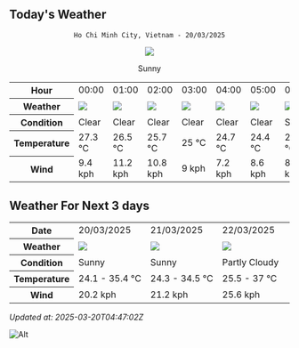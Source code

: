 ## Today's Weather
<div align="center">

`Ho Chi Minh City, Vietnam - 20/03/2025`

<img src="https://cdn.weatherapi.com/weather/64x64/day/113.png"/>

Sunny

</div>


<table>
    <tr>
        <th>Hour</th>
          <td>00:00</div>   <td>01:00</div>   <td>02:00</div>   <td>03:00</div>   <td>04:00</div>   <td>05:00</div>   <td>06:00</div>   <td>07:00</div>   <td>08:00</div>   <td>09:00</div>   <td>10:00</div>   <td>$${\color{red}11:00}$$</td>   <td>12:00</div>   <td>13:00</div>   <td>14:00</div>   <td>15:00</div>   <td>16:00</div>   <td>17:00</div>   <td>18:00</div>   <td>19:00</div>   <td>20:00</div>   <td>21:00</div>   <td>22:00</div>   <td>23:00</div> 
    </tr>
    <tr>
        <th>Weather</th>
        <td><img src="https://cdn.weatherapi.com/weather/64x64/night/113.png"></img></td><td><img src="https://cdn.weatherapi.com/weather/64x64/night/113.png"></img></td><td><img src="https://cdn.weatherapi.com/weather/64x64/night/113.png"></img></td><td><img src="https://cdn.weatherapi.com/weather/64x64/night/113.png"></img></td><td><img src="https://cdn.weatherapi.com/weather/64x64/night/113.png"></img></td><td><img src="https://cdn.weatherapi.com/weather/64x64/night/113.png"></img></td><td><img src="https://cdn.weatherapi.com/weather/64x64/day/113.png"></img></td><td><img src="https://cdn.weatherapi.com/weather/64x64/day/113.png"></img></td><td><img src="https://cdn.weatherapi.com/weather/64x64/day/113.png"></img></td><td><img src="https://cdn.weatherapi.com/weather/64x64/day/113.png"></img></td><td><img src="https://cdn.weatherapi.com/weather/64x64/day/113.png"></img></td><td><img src="https://cdn.weatherapi.com/weather/64x64/day/113.png"></img></td><td><img src="https://cdn.weatherapi.com/weather/64x64/day/113.png"></img></td><td><img src="https://cdn.weatherapi.com/weather/64x64/day/113.png"></img></td><td><img src="https://cdn.weatherapi.com/weather/64x64/day/113.png"></img></td><td><img src="https://cdn.weatherapi.com/weather/64x64/day/113.png"></img></td><td><img src="https://cdn.weatherapi.com/weather/64x64/day/113.png"></img></td><td><img src="https://cdn.weatherapi.com/weather/64x64/day/113.png"></img></td><td><img src="https://cdn.weatherapi.com/weather/64x64/day/113.png"></img></td><td><img src="https://cdn.weatherapi.com/weather/64x64/night/113.png"></img></td><td><img src="https://cdn.weatherapi.com/weather/64x64/night/113.png"></img></td><td><img src="https://cdn.weatherapi.com/weather/64x64/night/113.png"></img></td><td><img src="https://cdn.weatherapi.com/weather/64x64/night/113.png"></img></td><td><img src="https://cdn.weatherapi.com/weather/64x64/night/113.png"></img></td>
    </tr>
    <tr>
        <th>Condition</th>
        <td width="200px">Clear </td><td width="200px">Clear </td><td width="200px">Clear </td><td width="200px">Clear </td><td width="200px">Clear </td><td width="200px">Clear </td><td width="200px">Sunny</td><td width="200px">Sunny</td><td width="200px">Sunny</td><td width="200px">Sunny</td><td width="200px">Sunny</td><td width="200px">Sunny</td><td width="200px">Sunny</td><td width="200px">Sunny</td><td width="200px">Sunny</td><td width="200px">Sunny</td><td width="200px">Sunny</td><td width="200px">Sunny</td><td width="200px">Sunny</td><td width="200px">Clear </td><td width="200px">Clear </td><td width="200px">Clear </td><td width="200px">Clear </td><td width="200px">Clear </td>
    </tr>
    <tr>
        <th>Temperature</th>
        <td>27.3 °C</td><td>26.5 °C</td><td>25.7 °C</td><td>25 °C</td><td>24.7 °C</td><td>24.4 °C</td><td>24.1 °C</td><td>24.7 °C</td><td>25.9 °C</td><td>27.7 °C</td><td>30.3 °C</td><td>30.2 °C</td><td>33.7 °C</td><td>35 °C</td><td>35.3 °C</td><td>35.4 °C</td><td>34.8 °C</td><td>32.6 °C</td><td>29.3 °C</td><td>27.7 °C</td><td>27.1 °C</td><td>27 °C</td><td>26.9 °C</td><td>27 °C</td>
    </tr>
    <tr>
        <th>Wind</th>
        <td>9.4 kph</td><td>11.2 kph</td><td>10.8 kph</td><td>9 kph</td><td>7.2 kph</td><td>8.6 kph</td><td>8.3 kph</td><td>12.2 kph</td><td>11.9 kph</td><td>9.7 kph</td><td>6.5 kph</td><td>4.7 kph</td><td>3.2 kph</td><td>1.8 kph</td><td>0.7 kph</td><td>2.2 kph</td><td>5.8 kph</td><td>15.8 kph</td><td>20.2 kph</td><td>19.4 kph</td><td>15.5 kph</td><td>11.5 kph</td><td>6.5 kph</td><td>1.8 kph</td>
    </tr>
</table>


## Weather For Next 3 days


<table>
    <tr>
        <th>Date</th>
        <td>20/03/2025</td><td>21/03/2025</td><td>22/03/2025</td>
    </tr>
    <tr>
        <th>Weather</th>
        <td><img src="https://cdn.weatherapi.com/weather/64x64/day/113.png"></img></td><td><img src="https://cdn.weatherapi.com/weather/64x64/day/113.png"></img></td><td><img src="https://cdn.weatherapi.com/weather/64x64/day/116.png"></img></td>
    </tr>
    <tr>
        <th>Condition</th>
        <td width="200px">Sunny</td><td width="200px">Sunny</td><td width="200px">Partly Cloudy </td>
    </tr>
    <tr>
        <th>Temperature</th>
        <td>24.1 -  35.4 °C</td><td>24.3 -  34.5 °C</td><td>25.5 -  37 °C</td>
    </tr>
    <tr>
        <th>Wind</th>
        <td>20.2 kph</td><td>21.2 kph</td><td>25.6 kph</td>
    </tr>
</table>


*Updated at: 2025-03-20T04:47:02Z*

![Alt](https://repobeats.axiom.co/api/embed/7d451ae2cdef1648d2e14e5cc714356b2ebae209.svg "Repobeats analytics image")